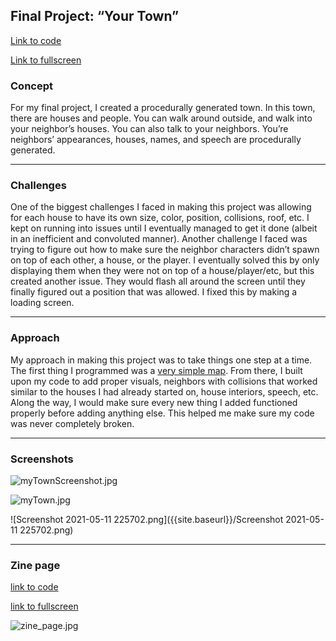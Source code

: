 
## Final Project: “Your Town”

[Link to code](https://editor.p5js.org/rrenaldo2/sketches/xQVu_jN0z)

[Link to fullscreen](https://editor.p5js.org/rrenaldo2/full/xQVu_jN0z)


### Concept

For my final project, I created a procedurally generated town. In this town, there are houses and people. You can walk around outside, and walk into your neighbor’s houses. You can also talk to your neighbors. You’re neighbors’ appearances, houses, names, and speech are procedurally generated.

____________________________________________________________________________________________________________

### Challenges

One of the biggest challenges I faced in making this project was allowing for each house to have its own size, color, position, collisions, roof, etc. I kept on running into issues until I eventually managed to get it done (albeit in an inefficient and convoluted manner).
Another challenge I faced was trying to figure out how to make sure the neighbor characters didn’t spawn on top of each other, a house, or the player. I eventually solved this by only displaying them when they were not on top of a house/player/etc, but this created another issue. They would flash all around the screen until they finally figured out a position that was allowed. I fixed this by making a loading screen.

____________________________________________________________________________________________________________

### Approach

My approach in making this project was to take things one step at a time. The first thing I programmed was a [very simple map](https://editor.p5js.org/rrenaldo2/sketches/WkElsGbmH). From there, I built upon my code to add proper visuals, neighbors with collisions that worked similar to the houses I had already started on, house interiors, speech, etc. Along the way, I would make sure every new thing I added functioned properly before adding anything else. This helped me make sure my code was never completely broken.

____________________________________________________________________________________________________________

### Screenshots

![myTownScreenshot.jpg]({{site.baseurl}}/myTownScreenshot.jpg)

![myTown.jpg]({{site.baseurl}}/myTown.jpg)

![Screenshot 2021-05-11 225702.png]({{site.baseurl}}/Screenshot 2021-05-11 225702.png)

____________________________________________________________________________________________________________

### Zine page

[link to code](https://editor.p5js.org/rrenaldo2/sketches/WGlc54t2H)

[link to fullscreen](https://editor.p5js.org/rrenaldo2/full/WGlc54t2H)

![zine_page.jpg]({{site.baseurl}}/zine_page.jpg)

